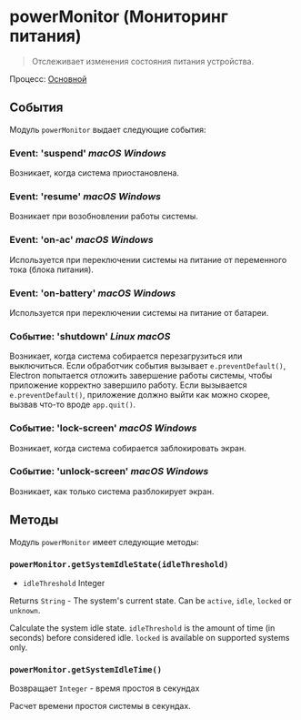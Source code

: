 # powerMonitor (Мониторинг питания)

> Отслеживает изменения состояния питания устройства.

Процесс: [Основной](../glossary.md#main-process)

## События

Модуль `powerMonitor` выдает следующие события:

### Event: 'suspend' _macOS_ _Windows_

Возникает, когда система приостановлена.

### Event: 'resume' _macOS_ _Windows_

Возникает при возобновлении работы системы.

### Event: 'on-ac' _macOS_ _Windows_

Используется при переключении системы на питание от переменного тока (блока питания).

### Event: 'on-battery' _macOS_  _Windows_

Используется при переключении системы на питание от батареи.

### Событие: 'shutdown' _Linux_ _macOS_

Возникает, когда система собирается перезагрузиться или выключиться. Если обработчик события вызывает `e.preventDefault()`, Electron попытается отложить завершение работы системы, чтобы приложение корректно завершило работу. Если вызывается `e.preventDefault()`, приложение должно выйти как можно скорее, вызвав что-то вроде `app.quit()`.

### Событие: 'lock-screen' _macOS_ _Windows_

Возникает, когда система собирается заблокировать экран.

### Событие: 'unlock-screen' _macOS_ _Windows_

Возникает, как только система разблокирует экран.

## Методы

Модуль `powerMonitor` имеет следующие методы:

### `powerMonitor.getSystemIdleState(idleThreshold)`

* `idleThreshold` Integer

Returns `String` - The system's current state. Can be `active`, `idle`, `locked` or `unknown`.

Calculate the system idle state. `idleThreshold` is the amount of time (in seconds) before considered idle.  `locked` is available on supported systems only.

### `powerMonitor.getSystemIdleTime()`

Возвращает `Integer` - время простоя в секундах

Расчет времени простоя системы в секундах.
